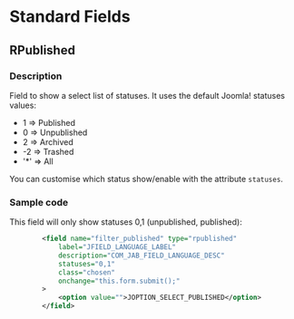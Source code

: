 # Standard Fields

## RPublished

### Description
Field to show a select list of statuses. It uses the default Joomla! statuses values:  

* 1   => Published
* 0   => Unpublished
* 2   => Archived
* -2  => Trashed
* '*' => All

You can customise which status show/enable with the attribute <code>statuses</code>.

### Sample code

This field will only show statuses 0,1 (unpublished, published):  

```XML
		<field name="filter_published" type="rpublished"
			label="JFIELD_LANGUAGE_LABEL"
			description="COM_JAB_FIELD_LANGUAGE_DESC"
			statuses="0,1"
			class="chosen"
			onchange="this.form.submit();"
		>
			<option value="">JOPTION_SELECT_PUBLISHED</option>
		</field>
```